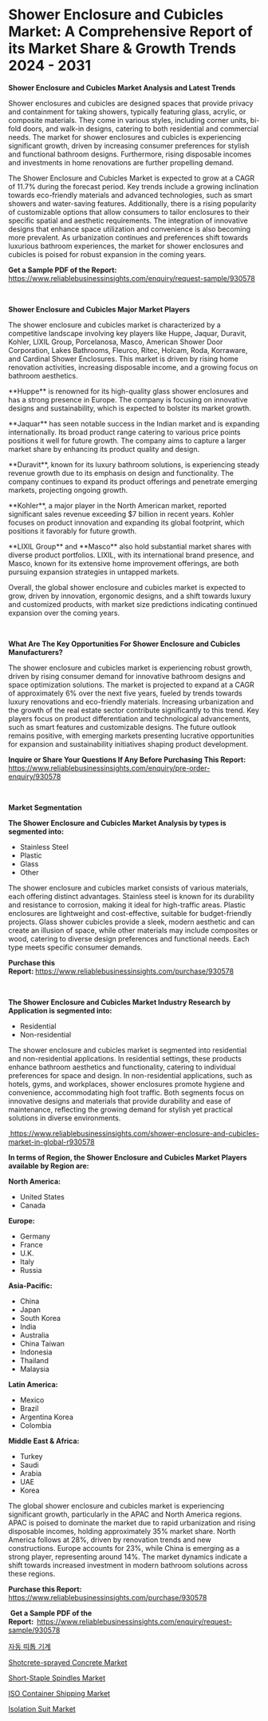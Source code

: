 <p><h1>Shower Enclosure and Cubicles Market: A Comprehensive Report of its Market Share & Growth Trends 2024 - 2031</h1></p><p><strong>Shower Enclosure and Cubicles Market Analysis and Latest Trends</strong></p>
<p><p>Shower enclosures and cubicles are designed spaces that provide privacy and containment for taking showers, typically featuring glass, acrylic, or composite materials. They come in various styles, including corner units, bi-fold doors, and walk-in designs, catering to both residential and commercial needs. The market for shower enclosures and cubicles is experiencing significant growth, driven by increasing consumer preferences for stylish and functional bathroom designs. Furthermore, rising disposable incomes and investments in home renovations are further propelling demand.</p><p>The Shower Enclosure and Cubicles Market is expected to grow at a CAGR of 11.7% during the forecast period. Key trends include a growing inclination towards eco-friendly materials and advanced technologies, such as smart showers and water-saving features. Additionally, there is a rising popularity of customizable options that allow consumers to tailor enclosures to their specific spatial and aesthetic requirements. The integration of innovative designs that enhance space utilization and convenience is also becoming more prevalent. As urbanization continues and preferences shift towards luxurious bathroom experiences, the market for shower enclosures and cubicles is poised for robust expansion in the coming years.</p></p>
<p><strong>Get a Sample PDF of the Report:&nbsp;</strong> <a href="https://www.reliablebusinessinsights.com/enquiry/request-sample/930578">https://www.reliablebusinessinsights.com/enquiry/request-sample/930578</a></p>
<p>&nbsp;</p>
<p><strong>Shower Enclosure and Cubicles Major Market Players</strong></p>
<p><p>The shower enclosure and cubicles market is characterized by a competitive landscape involving key players like Huppe, Jaquar, Duravit, Kohler, LIXIL Group, Porcelanosa, Masco, American Shower Door Corporation, Lakes Bathrooms, Fleurco, Ritec, Holcam, Roda, Korraware, and Cardinal Shower Enclosures. This market is driven by rising home renovation activities, increasing disposable income, and a growing focus on bathroom aesthetics.</p><p>**Huppe** is renowned for its high-quality glass shower enclosures and has a strong presence in Europe. The company is focusing on innovative designs and sustainability, which is expected to bolster its market growth.</p><p>**Jaquar** has seen notable success in the Indian market and is expanding internationally. Its broad product range catering to various price points positions it well for future growth. The company aims to capture a larger market share by enhancing its product quality and design.</p><p>**Duravit**, known for its luxury bathroom solutions, is experiencing steady revenue growth due to its emphasis on design and functionality. The company continues to expand its product offerings and penetrate emerging markets, projecting ongoing growth.</p><p>**Kohler**, a major player in the North American market, reported significant sales revenue exceeding $7 billion in recent years. Kohler focuses on product innovation and expanding its global footprint, which positions it favorably for future growth.</p><p>**LIXIL Group** and **Masco** also hold substantial market shares with diverse product portfolios. LIXIL, with its international brand presence, and Masco, known for its extensive home improvement offerings, are both pursuing expansion strategies in untapped markets.</p><p>Overall, the global shower enclosure and cubicles market is expected to grow, driven by innovation, ergonomic designs, and a shift towards luxury and customized products, with market size predictions indicating continued expansion over the coming years.</p></p>
<p>&nbsp;</p>
<p><strong>What Are The Key Opportunities For Shower Enclosure and Cubicles Manufacturers?</strong></p>
<p><p>The shower enclosure and cubicles market is experiencing robust growth, driven by rising consumer demand for innovative bathroom designs and space optimization solutions. The market is projected to expand at a CAGR of approximately 6% over the next five years, fueled by trends towards luxury renovations and eco-friendly materials. Increasing urbanization and the growth of the real estate sector contribute significantly to this trend. Key players focus on product differentiation and technological advancements, such as smart features and customizable designs. The future outlook remains positive, with emerging markets presenting lucrative opportunities for expansion and sustainability initiatives shaping product development.</p></p>
<p><strong>Inquire or Share Your Questions If Any Before Purchasing This Report:</strong> <a href="https://www.reliablebusinessinsights.com/enquiry/pre-order-enquiry/930578">https://www.reliablebusinessinsights.com/enquiry/pre-order-enquiry/930578</a></p>
<p>&nbsp;</p>
<p><strong>Market Segmentation</strong></p>
<p><strong>The Shower Enclosure and Cubicles Market Analysis by types is segmented into:</strong></p>
<p><ul><li>Stainless Steel</li><li>Plastic</li><li>Glass</li><li>Other</li></ul></p>
<p><p>The shower enclosure and cubicles market consists of various materials, each offering distinct advantages. Stainless steel is known for its durability and resistance to corrosion, making it ideal for high-traffic areas. Plastic enclosures are lightweight and cost-effective, suitable for budget-friendly projects. Glass shower cubicles provide a sleek, modern aesthetic and can create an illusion of space, while other materials may include composites or wood, catering to diverse design preferences and functional needs. Each type meets specific consumer demands.</p></p>
<p><strong>Purchase this Report:&nbsp;</strong><a href="https://www.reliablebusinessinsights.com/purchase/930578">https://www.reliablebusinessinsights.com/purchase/930578</a></p>
<p>&nbsp;</p>
<p><strong>The Shower Enclosure and Cubicles Market Industry Research by Application is segmented into:</strong></p>
<p><ul><li>Residential</li><li>Non-residential</li></ul></p>
<p><p>The shower enclosure and cubicles market is segmented into residential and non-residential applications. In residential settings, these products enhance bathroom aesthetics and functionality, catering to individual preferences for space and design. In non-residential applications, such as hotels, gyms, and workplaces, shower enclosures promote hygiene and convenience, accommodating high foot traffic. Both segments focus on innovative designs and materials that provide durability and ease of maintenance, reflecting the growing demand for stylish yet practical solutions in diverse environments.</p></p>
<p><a href="https://www.reliablebusinessinsights.com/shower-enclosure-and-cubicles-market-in-global-r930578">&nbsp;https://www.reliablebusinessinsights.com/shower-enclosure-and-cubicles-market-in-global-r930578</a></p>
<p><strong>In terms of Region, the Shower Enclosure and Cubicles Market Players available by Region are:</strong></p>
<p>
    <p> <strong> North America: </strong>
        <ul>
            <li>United States</li>
            <li>Canada</li>
        </ul>
        </p> 
    <p> <strong> Europe: </strong>
        <ul>
            <li>Germany</li>
            <li>France</li>
            <li>U.K.</li>
            <li>Italy</li>
            <li>Russia</li>
        </ul>
        </p> 
    <p> <strong> Asia-Pacific: </strong>
        <ul>
            <li>China</li>
            <li>Japan</li>
            <li>South Korea</li>
            <li>India</li>
            <li>Australia</li>
            <li>China Taiwan</li>
            <li>Indonesia</li>
            <li>Thailand</li>
            <li>Malaysia</li>
        </ul>
        </p> 
    <p> <strong> Latin America: </strong>
        <ul>
            <li>Mexico</li>
            <li>Brazil</li>
            <li>Argentina Korea</li>
            <li>Colombia</li>
        </ul>
        </p> 
    <p> <strong> Middle East & Africa: </strong>
        <ul>
            <li>Turkey</li>
            <li>Saudi</li>
            <li>Arabia</li>
            <li>UAE</li>
            <li>Korea</li>
        </ul>
    </p>
    </p>
<p><p>The global shower enclosure and cubicles market is experiencing significant growth, particularly in the APAC and North America regions. APAC is poised to dominate the market due to rapid urbanization and rising disposable incomes, holding approximately 35% market share. North America follows at 28%, driven by renovation trends and new constructions. Europe accounts for 23%, while China is emerging as a strong player, representing around 14%. The market dynamics indicate a shift towards increased investment in modern bathroom solutions across these regions.</p></p>
<p><strong>Purchase this Report: </strong><a href="https://www.reliablebusinessinsights.com/purchase/930578">https://www.reliablebusinessinsights.com/purchase/930578</a></p>
<p>&nbsp;<strong>Get a Sample PDF of the Report:&nbsp;&nbsp;</strong><a href="https://www.reliablebusinessinsights.com/enquiry/request-sample/930578">https://www.reliablebusinessinsights.com/enquiry/request-sample/930578</a></p>
<p><strong></strong></p>
<p><p><a href="https://medium.com/@joydelacr54/automatic-bandsaw-machines-market-%EC%9D%98-%EA%B8%80%EB%A1%9C%EB%B2%8C-%EC%8B%9C%EC%9E%A5-%EA%B0%9C%EC%9A%94%EB%8A%94-%EC%A0%84-%EC%84%B8%EA%B3%84-%EB%B0%8F-%EC%A3%BC%EC%9A%94-%EC%8B%9C%EC%9E%A5%EC%9D%98-%EC%82%B0%EC%97%85%EC%97%90-%EC%98%81%ED%96%A5%EC%9D%84-%EB%AF%B8%EC%B9%98%EB%8A%94-%EC%A3%BC%EC%9A%94-%ED%8A%B8%EB%A0%8C%EB%93%9C%EC%97%90-%EB%8C%80%ED%95%9C-%EB%8F%85%ED%8A%B9%ED%95%9C-%EA%B4%80%EC%A0%90%EC%9D%84-%EC%A0%9C%EA%B3%B5%ED%95%A9%EB%8B%88%EB%8B%A4-d4c5f2160a9b">자동 띠톱 기계</a></p><p><a href="https://github.com/JudyWalsh475/Market-Research-Report-List-1/blob/main/shotcrete-sprayed-concrete-market.md">Shotcrete-sprayed Concrete Market</a></p><p><a href="https://github.com/AshikRahman665/Market-Research-Report-List-1/blob/main/short-staple-spindles-market.md">Short-Staple Spindles Market</a></p><p><a href="https://medium.com/@joann3ajg/the-iso-container-shipping-market-is-experiencing-higher-than-anticipated-demand-compared-to-12d5690a31b8?postPublishedType=initial">ISO Container Shipping Market</a></p><p><a href="https://www.linkedin.com/pulse/isolation-suit-market-industry-landscape-growth-trajectories-global-lzn2c?trackingId=XiPhp5ocQoWljE7lMDK6mw%3D%3D">Isolation Suit Market</a></p></p>